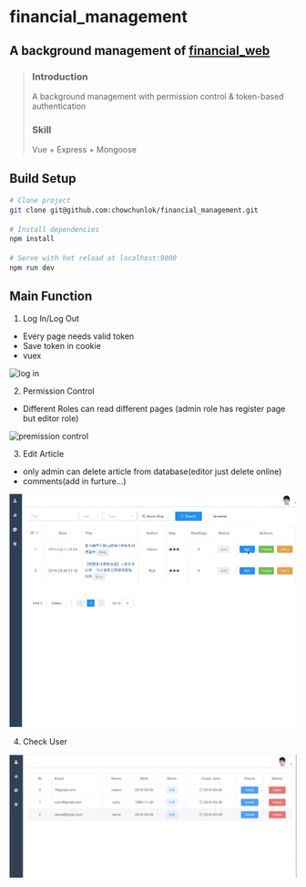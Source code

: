 # financial_management

## A background management of [financial_web](https://github.com/chowchunlok/financial_web/tree/master)

> ### Introduction
>
> A background management with permission control & token-based authentication
>
> ### Skill
>
> Vue + Express + Mongoose

## Build Setup

```bash
# Clone project
git clone git@github.com:chowchunlok/financial_management.git

# Install dependencies
npm install

# Serve with hot reload at localhost:9000
npm run dev

```

## Main Function

1. Log In/Log Out
+ Every page needs valid token
+ Save token in cookie
+ vuex

![log in](./gif/login.gif)



2. Permission Control

- Different Roles can read different pages (admin role has register page but editor role)

![premission control](./gif/permission.gif)

3. Edit Article
+ only admin can delete article from database(editor just delete online)
+ comments(add in furture...)

![edit article](./gif/edit.gif)

4. Check User

![user](./gif/user.png)
